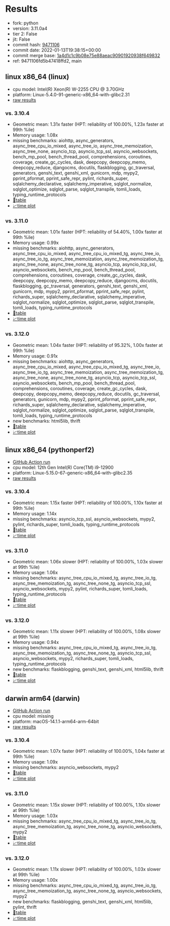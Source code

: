 # Results

- fork: python
- version: 3.11.0a4
- tier 2: False
- jit: False
- commit hash: [9471106](https://github.com/python/cpython/commit/9471106)
- commit date: 2022-01-13T19:38:15+00:00
- commit merge base: [1a4d1c1c9b08e75e88aeac90901920938f649832](https://github.com/python/cpython/commit/1a4d1c1c9b08e75e88aeac90901920938f649832)
- ref: 9471106fd5b47418ffd2, main

## linux x86_64 (linux)

- cpu model: Intel(R) Xeon(R) W-2255 CPU @ 3.70GHz
- platform: Linux-5.4.0-91-generic-x86_64-with-glibc2.31
- [raw results](bm-20220113-linux-x86_64-python-main-3.11.0a4-9471106.json)

### vs. 3.10.4

- Geometric mean: 1.31x faster (HPT: reliability of 100.00%, 1.23x faster at 99th %ile)
- Memory usage: 1.08x
- missing benchmarks: aiohttp, async_generators, async_tree_cpu_io_mixed, async_tree_io, async_tree_memoization, async_tree_none, asyncio_tcp, asyncio_tcp_ssl, asyncio_websockets, bench_mp_pool, bench_thread_pool, comprehensions, coroutines, coverage, create_gc_cycles, dask, deepcopy, deepcopy_memo, deepcopy_reduce, djangocms, docutils, flaskblogging, gc_traversal, generators, genshi_text, genshi_xml, gunicorn, mdp, mypy2, pprint_pformat, pprint_safe_repr, pylint, richards_super, sqlalchemy_declarative, sqlalchemy_imperative, sqlglot_normalize, sqlglot_optimize, sqlglot_parse, sqlglot_transpile, tomli_loads, typing_runtime_protocols
- [📄table](bm-20220113-linux-x86_64-python-main-3.11.0a4-9471106-vs-3.10.4.md)
- [📈time plot](bm-20220113-linux-x86_64-python-main-3.11.0a4-9471106-vs-3.10.4.png)

### vs. 3.11.0

- Geometric mean: 1.01x faster (HPT: reliability of 54.40%, 1.00x faster at 99th %ile)
- Memory usage: 0.99x
- missing benchmarks: aiohttp, async_generators, async_tree_cpu_io_mixed, async_tree_cpu_io_mixed_tg, async_tree_io, async_tree_io_tg, async_tree_memoization, async_tree_memoization_tg, async_tree_none, async_tree_none_tg, asyncio_tcp, asyncio_tcp_ssl, asyncio_websockets, bench_mp_pool, bench_thread_pool, comprehensions, coroutines, coverage, create_gc_cycles, dask, deepcopy, deepcopy_memo, deepcopy_reduce, djangocms, docutils, flaskblogging, gc_traversal, generators, genshi_text, genshi_xml, gunicorn, mdp, mypy2, pprint_pformat, pprint_safe_repr, pylint, richards_super, sqlalchemy_declarative, sqlalchemy_imperative, sqlglot_normalize, sqlglot_optimize, sqlglot_parse, sqlglot_transpile, tomli_loads, typing_runtime_protocols
- [📄table](bm-20220113-linux-x86_64-python-main-3.11.0a4-9471106-vs-3.11.0.md)
- [📈time plot](bm-20220113-linux-x86_64-python-main-3.11.0a4-9471106-vs-3.11.0.png)

### vs. 3.12.0

- Geometric mean: 1.04x faster (HPT: reliability of 95.32%, 1.00x faster at 99th %ile)
- Memory usage: 0.91x
- missing benchmarks: aiohttp, async_generators, async_tree_cpu_io_mixed, async_tree_cpu_io_mixed_tg, async_tree_io, async_tree_io_tg, async_tree_memoization, async_tree_memoization_tg, async_tree_none, async_tree_none_tg, asyncio_tcp, asyncio_tcp_ssl, asyncio_websockets, bench_mp_pool, bench_thread_pool, comprehensions, coroutines, coverage, create_gc_cycles, dask, deepcopy, deepcopy_memo, deepcopy_reduce, docutils, gc_traversal, generators, gunicorn, mdp, mypy2, pprint_pformat, pprint_safe_repr, richards_super, sqlalchemy_declarative, sqlalchemy_imperative, sqlglot_normalize, sqlglot_optimize, sqlglot_parse, sqlglot_transpile, tomli_loads, typing_runtime_protocols
- new benchmarks: html5lib, thrift
- [📄table](bm-20220113-linux-x86_64-python-main-3.11.0a4-9471106-vs-3.12.0.md)
- [📈time plot](bm-20220113-linux-x86_64-python-main-3.11.0a4-9471106-vs-3.12.0.png)

## linux x86_64 (pythonperf2)

- [GitHub Action run](https://github.com/faster-cpython/benchmarking/actions/runs/4513535430)
- cpu model: 12th Gen Intel(R) Core(TM) i9-12900
- platform: Linux-5.15.0-67-generic-x86_64-with-glibc2.35
- [raw results](bm-20220113-pythonperf2-x86_64-python-9471106fd5b47418ffd2-3.11.0a4-9471106.json)

### vs. 3.10.4

- Geometric mean: 1.15x faster (HPT: reliability of 100.00%, 1.10x faster at 99th %ile)
- Memory usage: 1.14x
- missing benchmarks: asyncio_tcp_ssl, asyncio_websockets, mypy2, pylint, richards_super, tomli_loads, typing_runtime_protocols
- [📄table](bm-20220113-pythonperf2-x86_64-python-9471106fd5b47418ffd2-3.11.0a4-9471106-vs-3.10.4.md)
- [📈time plot](bm-20220113-pythonperf2-x86_64-python-9471106fd5b47418ffd2-3.11.0a4-9471106-vs-3.10.4.png)

### vs. 3.11.0

- Geometric mean: 1.06x slower (HPT: reliability of 100.00%, 1.03x slower at 99th %ile)
- Memory usage: 1.06x
- missing benchmarks: async_tree_cpu_io_mixed_tg, async_tree_io_tg, async_tree_memoization_tg, async_tree_none_tg, asyncio_tcp_ssl, asyncio_websockets, mypy2, pylint, richards_super, tomli_loads, typing_runtime_protocols
- [📄table](bm-20220113-pythonperf2-x86_64-python-9471106fd5b47418ffd2-3.11.0a4-9471106-vs-3.11.0.md)
- [📈time plot](bm-20220113-pythonperf2-x86_64-python-9471106fd5b47418ffd2-3.11.0a4-9471106-vs-3.11.0.png)

### vs. 3.12.0

- Geometric mean: 1.11x slower (HPT: reliability of 100.00%, 1.08x slower at 99th %ile)
- Memory usage: 0.94x
- missing benchmarks: async_tree_cpu_io_mixed_tg, async_tree_io_tg, async_tree_memoization_tg, async_tree_none_tg, asyncio_tcp_ssl, asyncio_websockets, mypy2, richards_super, tomli_loads, typing_runtime_protocols
- new benchmarks: flaskblogging, genshi_text, genshi_xml, html5lib, thrift
- [📄table](bm-20220113-pythonperf2-x86_64-python-9471106fd5b47418ffd2-3.11.0a4-9471106-vs-3.12.0.md)
- [📈time plot](bm-20220113-pythonperf2-x86_64-python-9471106fd5b47418ffd2-3.11.0a4-9471106-vs-3.12.0.png)

## darwin arm64 (darwin)

- [GitHub Action run](https://github.com/faster-cpython/benchmarking/actions/runs/6961752562)
- cpu model: missing
- platform: macOS-14.1.1-arm64-arm-64bit
- [raw results](bm-20220113-darwin-arm64-python-9471106fd5b47418ffd2-3.11.0a4-9471106.json)

### vs. 3.10.4

- Geometric mean: 1.07x faster (HPT: reliability of 100.00%, 1.04x faster at 99th %ile)
- Memory usage: 1.09x
- missing benchmarks: asyncio_websockets, mypy2
- [📄table](bm-20220113-darwin-arm64-python-9471106fd5b47418ffd2-3.11.0a4-9471106-vs-3.10.4.md)
- [📈time plot](bm-20220113-darwin-arm64-python-9471106fd5b47418ffd2-3.11.0a4-9471106-vs-3.10.4.png)

### vs. 3.11.0

- Geometric mean: 1.15x slower (HPT: reliability of 100.00%, 1.10x slower at 99th %ile)
- Memory usage: 1.03x
- missing benchmarks: async_tree_cpu_io_mixed_tg, async_tree_io_tg, async_tree_memoization_tg, async_tree_none_tg, asyncio_websockets, mypy2
- [📄table](bm-20220113-darwin-arm64-python-9471106fd5b47418ffd2-3.11.0a4-9471106-vs-3.11.0.md)
- [📈time plot](bm-20220113-darwin-arm64-python-9471106fd5b47418ffd2-3.11.0a4-9471106-vs-3.11.0.png)

### vs. 3.12.0

- Geometric mean: 1.11x slower (HPT: reliability of 100.00%, 1.03x slower at 99th %ile)
- Memory usage: 1.00x
- missing benchmarks: async_tree_cpu_io_mixed_tg, async_tree_io_tg, async_tree_memoization_tg, async_tree_none_tg, asyncio_websockets, mypy2
- new benchmarks: flaskblogging, genshi_text, genshi_xml, html5lib, pylint, thrift
- [📄table](bm-20220113-darwin-arm64-python-9471106fd5b47418ffd2-3.11.0a4-9471106-vs-3.12.0.md)
- [📈time plot](bm-20220113-darwin-arm64-python-9471106fd5b47418ffd2-3.11.0a4-9471106-vs-3.12.0.png)

